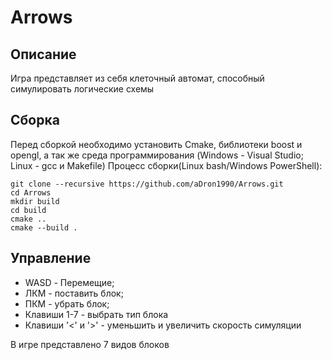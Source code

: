 # Arrows
## Описание
Игра представляет из себя клеточный автомат, способный симулировать логические схемы
## Сборка
Перед сборкой необходимо установить Cmake, библиотеки boost и opengl, а так же среда программирования (Windows - Visual Studio; Linux - gcc и Makefile)
Процесс сборки(Linux bash/Windows PowerShell):
```
git clone --recursive https://github.com/aDron1990/Arrows.git
cd Arrows
mkdir build
cd build
cmake ..
cmake --build .
```
## Управление

* WASD - Перемещие;
* ЛКМ - поставить блок;
* ПКМ - убрать блок;
* Клавиши 1-7 - выбрать тип блока
* Клавиши '<' и '>' - уменьшить и увеличить скорость симуляции

В игре представлено 7 видов блоков